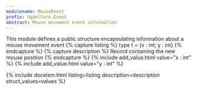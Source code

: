 ```yaml
---
modulename: MouseEvent 
prefix: OgamlCore.Event
abstract: Mouse movement event information
---
```



This module defines a public structure encapsulating information
 about a mouse movement event
{% capture listing %}
type t = {x : int; y : int}
{% endcapture %}
{% capture description %}
Record containing the new mouse position
{% endcapture %}
{% include add_value.html value="x : int" %}
{% include add_value.html value="y : int" %}

{% include docelem.html listing=listing description=description struct_values=values  %}

